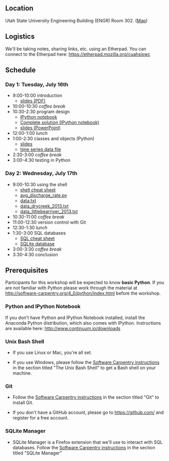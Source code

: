 <a id="location"></a> Location
------------------------------

Utah State University Engineering Building (ENGR) Room 302.
([Map](http://www.usu.edu/map/index.cfm?id=32))


<a id="logistics"></a> Logistics
--------------------------------

We'll be taking notes, sharing links, etc. using an Etherpad. You can connect
to the Etherpad here: <https://etherpad.mozilla.org/cuahsiswc>


<a id="schedule"></a> Schedule
------------------------------

### Day 1: Tuesday, July 16th

* 9:00-10:00 introduction
    * [slides (PDF)](https://github.com/bendmorris/swc-materials/raw/master/cuahsi/intro/intro.pdf)
* 10:00-10:30 *coffee break*
* 10:30-2:30 program design
    * [IPython notebook](https://github.com/bendmorris/swc-materials/raw/master/cuahsi/invperc/Invasion%20Percolation%20Program%20Design%20Example.ipynb)
    * [Complete solution (IPython notebook)](https://github.com/bendmorris/swc-materials/raw/master/cuahsi/invperc/Invasion%20Percolation%20Program%20Design%20Example%20Complete.ipynb)
    * [slides (PowerPoint)](https://github.com/bendmorris/swc-materials/raw/master/cuahsi/invperc/Program%20Design.pptx)
* 12:00-1:00 *lunch*
* 1:00-2:30 classes and objects (Python)
    * [slides](https://github.com/bendmorris/swc-materials/raw/master/cuahsi/oop/oop.pdf)
    * [time series data file](https://github.com/bendmorris/swc-materials/raw/master/cuahsi/oop/time_series_data.txt)
* 2:30-3:00 *coffee break*
* 3:00-4:30 testing in Python


### Day 2: Wednesday, July 17th

* 9:00-10:30 using the shell
    * [shell cheat sheet](https://github.com/swcarpentry/boot-camps/blob/master/shell/shell_cheatsheet.md)
    * [avg\_discharge\_rate.py](https://raw.github.com/ethanwhite/swc-bootcamp-material/water/Code/avg_discharge_rate.py)
    * [data.txt](https://raw.github.com/ethanwhite/swc-bootcamp-material/water/Data/data.txt)
    * [data\_drycreek\_2013.txt](https://raw.github.com/ethanwhite/swc-bootcamp-material/water/Data/data_drycreek_2013.txt)
    * [data\_littlebearriver\_2013.txt](https://raw.github.com/ethanwhite/swc-bootcamp-material/water/Data/data_littlebearriver_2013.txt)
* 10:30-11:00 *coffee break*
* 11:00-12:30 version control with Git
* 12:30-1:30 *lunch*
* 1:30-3:00 SQL databases
    * [SQL cheat sheet](https://github.com/swcarpentry/boot-camps/blob/master/sql/cheat-sheet.md)
    * [SQLite database](https://github.com/ethanwhite/swc-bootcamp-material/blob/master/Data/portal_mammals.sqlite)
* 3:00-3:30 *coffee break*
* 3:30-4:30 conclusion


<a id="install"></a> Prerequisites
----------------------------------

Participants for this workshop will be expected to know **basic Python**.  If you 
are not familiar with Python please work through the material at 
<http://software-carpentry.org/4_0/python/index.html> before the workshop.


### Python and IPython Notebook

If you don't have Python and IPython Notebook installed, install the Anaconda 
Python distribution, which also comes with IPython. Instructions are available 
here: <http://www.continuum.io/downloads>


### Unix Bash Shell

* If you use Linux or Mac, you're all set. 

* If you use Windows, please follow the [Software Carpentry instructions](http://software-carpentry.org/bootcamps/setup.html)
    in the section titled "The Unix Bash Shell" to get a Bash shell on your machine.


### Git

* Follow the [Software Carpentry 
instructions](http://software-carpentry.org/bootcamps/setup.html) in the section 
titled "Git" to install Git.

* If you don't have a GitHub account, please go to <https://github.com/> and 
register for a free account.


### SQLite Manager

* SQLite Manager is a Firefox extension that we'll use to interact with SQL 
databases. Follow the [Software Carpentry 
instructions](http://software-carpentry.org/bootcamps/setup.html) in the section 
titled "SQLite Manager"
